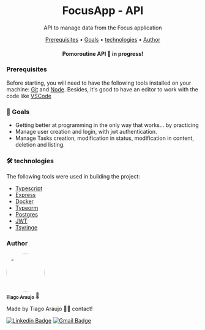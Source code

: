 <h1 align="center">FocusApp - API</h1>
<p align="center">API to manage data from the Focus application</p>

<p align="center">
 <a href="#pre-requisitos">Prerequisites</a> •
 <a href="#objetivo">Goals</a> •
 <a href="#tecnologias">technologies</a> • 
 <a href="#autor">Author</a>
</p>
<h4 align="center"> 
    Pomoroutine API 🚀 in progress!
</h4>

<h3 id="pre-requisitos">Prerequisites</h3>

Before starting, you will need to have the following tools installed on your machine:
[Git](https://git-scm.com) and [Node](https://nodejs.org/en/).
Besides, it's good to have an editor to work with the code like [VSCode](https://code.visualstudio.com/)

<h3 id="objetivo">🎯 Goals</h3>

- Getting better at programming in the only way that works... by practicing
- Manage user creation and login, with jwt authentication.
- Manage Tasks creation, modification in status, modification in content, deletion and listing.
 
<h3 id="tecnologias">🛠 technologies</h3>

The following tools were used in building the project:

- [Typescript](https://www.javascript.com/)
- [Express](https://expressjs.com) 
- [Docker](https://www.docker.com/)
- [Typeorm](https://typeorm.io/)
- [Postgres](https://www.postgresql.org/)
- [JWT](https://jwt.io/)
- [Tsyringe](https://www.npmjs.com/package/tsyringe)

<h3 id="autor">Author</h3>


<a href="https://www.linkedin.com/in/tiago-muniz-de-araujo-2b5b8a89/">
 <img style="border-radius: 50%;" src="https://avatars.githubusercontent.com/u/102497603?s=400&u=36ca4d7e208862291ff6e3cdbdfb76d5a4d2b0fc&v=4" width="100px;" alt=""/>
 <br />
 <sub><b>Tiago Araujo</b></sub></a> <a href="https://app.rocketseat.com.br/me/tiago-muniz-de-araujo-01020" title="Rocketseat">🚀</a>


Made by Tiago Araujo 👋🏽 contact!

[![Linkedin Badge](https://img.shields.io/badge/-Tiago-blue?style=flat-square&logo=Linkedin&logoColor=white&link=https://www.linkedin.com/in/tiago-muniz-de-araujo-2b5b8a89/)](https://www.linkedin.com/in/tiago-muniz-de-araujo-2b5b8a89/) 
[![Gmail Badge](https://img.shields.io/badge/-tiagomuniz130@gmail.com-c14438?style=flat-square&logo=Gmail&logoColor=white&link=mailto:tiagomuniz130@gmail.com)](mailto:tiagomuniz130@gmail.com)

